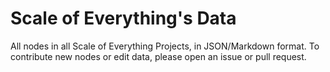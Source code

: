# Scale of Everything's Data

All nodes in all Scale of Everything Projects, in JSON/Markdown format. To
contribute new nodes or edit data, please open an issue or pull request.
